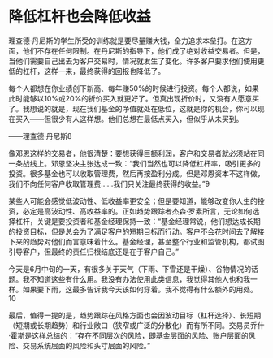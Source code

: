 # 降低杠杆也会降低收益

理查德·丹尼斯的学生所受的训练就是要尽量赚大钱，全力追求本垒打。在这方面，他们不存在任何限制。在丹尼斯的指导下，他们成了绝对收益交易者。但是，当他们需要自己出去为客户交易时，情况就发生了变化。许多客户要求他们使用更低的杠杆，这样一来，最终获得的回报也降低了。

每个人都想在你业绩创下新高、每年赚50%的时候进行投资。每个人都说，如果此时能够以10%或20%的折价买入就更好了。但真出现折价时，又没有人愿意买了。我想说的就是，现在我们基金的净值就处在低位，这就是你的机会，你可以现在买入——但很少有人这样想。他们总想在最低点买入，但似乎从未买到。

——理查德·丹尼斯8

像邓恩这样的交易者，他很清楚：要想获得巨额利润，客户和交易者就必须站在同一条战线上。邓恩坚决主张达成一致：“我们当然也可以降低杠杆率，吸引更多的投资。很多基金也可以收取管理费，然后再按盈利分成。但是邓恩资本不这样做，我们不向任何客户收取管理费……我们只关注最终获得的收益。”9

某些人可能会感觉低波动性、低收益率更安全；但是要知道，能够改变你人生的投资，必定是高波动性、高收益率的。正如趋势跟踪者杰森·罗素所言，无论如何选择杠杆，关键是要投资者和基金经理保持一致：“基金经理常说，他们想达成长期的投资目标，但是总会为了满足客户的短期目标而行动。客户不会花时间去了解接下来的趋势对他们而言意味着什么。基金经理，甚至整个行业和监管机构，都试图引导客户，但最终的责任归根结底还是在于客户自己。”

今天是6月中旬的一天，有很多关于天气（下雨、下雪还是干燥）、谷物情况的话题。我不知道这些有什么用。我没有办法使用此类信息，我觉得其他人也和我一样。如果要下雨，这最多告诉我今天该如何穿着。我不觉得有什么额外的用处。10

最后，值得一提的是，趋势跟踪在风格方面也会因波动目标（杠杆选择）、长短期（短期或长期趋势）和行业敞口（狭窄或广泛的分散化）而有所不同。交易员乔什·霍斯是这样总结的：“存在不同层次的风险，即基金层面的风险、账户层面的风险、交易系统层面的风险和头寸层面的风险。”